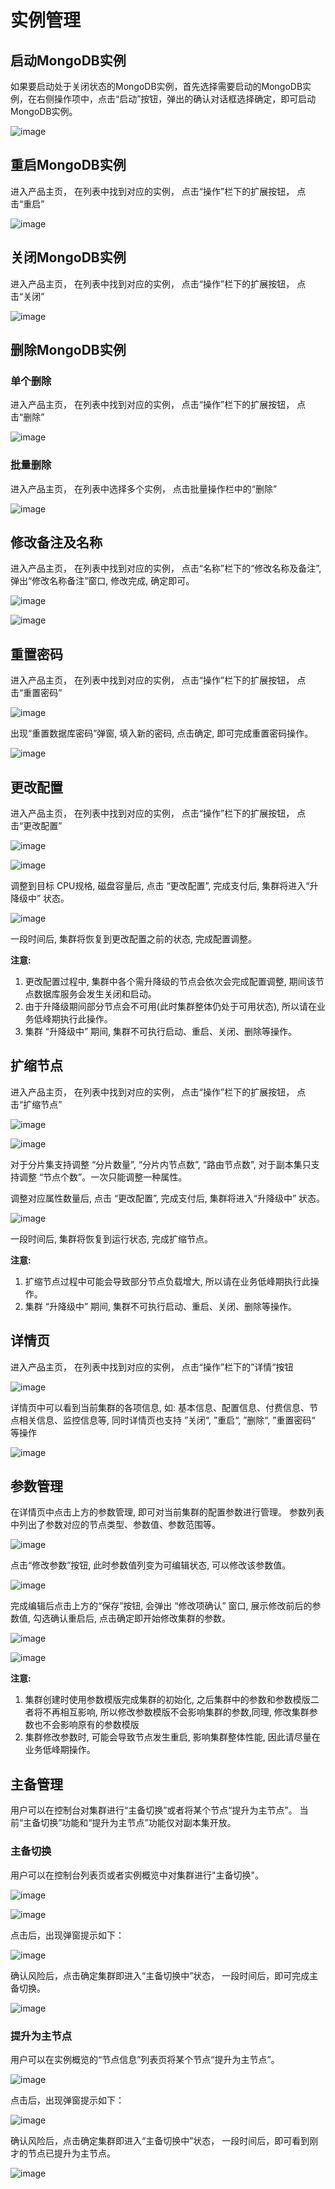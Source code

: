# 实例管理

## 启动MongoDB实例

如果要启动处于关闭状态的MongoDB实例，首先选择需要启动的MongoDB实例，在右侧操作项中，点击“启动”按钮，弹出的确认对话框选择确定，即可启动MongoDB实例。

![image](/images/manage/start.png)

## 重启MongoDB实例

进入产品主页， 在列表中找到对应的实例， 点击“操作”栏下的扩展按钮， 点击“重启”

![image](/images/manage/restart.png)

## 关闭MongoDB实例

进入产品主页， 在列表中找到对应的实例， 点击“操作”栏下的扩展按钮， 点击“关闭”

![image](/images/manage/close.png)

## 删除MongoDB实例

### 单个删除
进入产品主页， 在列表中找到对应的实例， 点击“操作”栏下的扩展按钮， 点击“删除”

![image](/images/manage/delete.png)

### 批量删除

进入产品主页， 在列表中选择多个实例， 点击批量操作栏中的“删除”

![image](/images/manage/batch_delete.png)

## 修改备注及名称

进入产品主页， 在列表中找到对应的实例， 点击“名称”栏下的“修改名称及备注”, 弹出“修改名称备注”窗口, 修改完成, 确定即可。

![image](/images/manage/name_remark.png)

![image](/images/manage/name_remark_2.png)

## 重置密码

进入产品主页， 在列表中找到对应的实例， 点击“操作”栏下的扩展按钮， 点击“重置密码”

![image](/images/manage/password.png)

出现“重置数据库密码”弹窗, 填入新的密码, 点击确定, 即可完成重置密码操作。

![image](/images/manage/password_2.png)


## 更改配置

进入产品主页， 在列表中找到对应的实例， 点击“操作”栏下的扩展按钮， 点击“更改配置”

![image](/images/manage/spec.png)

![image](/images/manage/spec_2.png)

调整到目标 CPU规格, 磁盘容量后, 点击 “更改配置”, 完成支付后, 集群将进入“升降级中” 状态。

![image](/images/manage/upgrade.png)

一段时间后, 集群将恢复到更改配置之前的状态, 完成配置调整。

**注意:**

1. 更改配置过程中, 集群中各个需升降级的节点会依次会完成配置调整, 期间该节点数据库服务会发生关闭和启动。
2. 由于升降级期间部分节点会不可用(此时集群整体仍处于可用状态), 所以请在业务低峰期执行此操作。
3. 集群 “升降级中” 期间, 集群不可执行启动、重启、关闭、删除等操作。

## 扩缩节点

进入产品主页， 在列表中找到对应的实例， 点击“操作”栏下的扩展按钮， 点击“扩缩节点”

![image](/images/manage/scale.png)

![image](/images/manage/scale_2.png)

对于分片集支持调整 “分片数量”, “分片内节点数”, “路由节点数”, 对于副本集只支持调整 “节点个数”。一次只能调整一种属性。

调整对应属性数量后, 点击 “更改配置”, 完成支付后, 集群将进入“升降级中” 状态。

![image](/images/manage/upgrade.png)

一段时间后, 集群将恢复到运行状态, 完成扩缩节点。

**注意:**

1. 扩缩节点过程中可能会导致部分节点负载增大, 所以请在业务低峰期执行此操作。
2. 集群 “升降级中” 期间, 集群不可执行启动、重启、关闭、删除等操作。

## 详情页

进入产品主页， 在列表中找到对应的实例， 点击“操作”栏下的”详情“按钮

![image](/images/manage/detail.png)

详情页中可以看到当前集群的各项信息, 如: 基本信息、配置信息、付费信息、节点相关信息、监控信息等,
同时详情页也支持 ”关闭“, ”重启“, ”删除“, ”重置密码“ 等操作

![image](/images/manage/detail_2.png)

## 参数管理

在详情页中点击上方的参数管理, 即可对当前集群的配置参数进行管理。
参数列表中列出了参数对应的节点类型、参数值、参数范围等。

![image](/images/manage/config_1.png)

点击“修改参数”按钮, 此时参数值列变为可编辑状态, 可以修改该参数值。

![image](/images/manage/config_2.png)

完成编辑后点击上方的“保存”按钮, 会弹出 “修改项确认” 窗口, 展示修改前后的参数值, 勾选确认重启后, 点击确定即开始修改集群的参数。

![image](/images/manage/config_3.png)

![image](/images/manage/config_4.png)

**注意:**

1. 集群创建时使用参数模版完成集群的初始化, 之后集群中的参数和参数模版二者将不再相互影响, 
所以修改参数模版不会影响集群的参数,同理, 修改集群参数也不会影响原有的参数模版
2. 集群修改参数时, 可能会导致节点发生重启, 影响集群整体性能, 因此请尽量在业务低峰期操作。

## 主备管理

用户可以在控制台对集群进行“主备切换”或者将某个节点“提升为主节点”。
当前“主备切换”功能和“提升为主节点”功能仅对副本集开放。

### 主备切换

用户可以在控制台列表页或者实例概览中对集群进行"主备切换"。

![image](/images/manage/switch_1.png)

![image](/images/manage/switch_2.png)

点击后，出现弹窗提示如下：

![image](/images/manage/switch_3.png)

确认风险后，点击确定集群即进入“主备切换中”状态， 一段时间后，即可完成主备切换。

![image](/images/manage/switch_4.png)

### 提升为主节点

用户可以在实例概览的“节点信息”列表页将某个节点“提升为主节点”。

![image](/images/manage/switch_5.png)

点击后，出现弹窗提示如下：

![image](/images/manage/switch_6.png)

确认风险后，点击确定集群即进入“主备切换中”状态， 一段时间后，即可看到刚才的节点已提升为主节点。

![image](/images/manage/switch_4.png)

